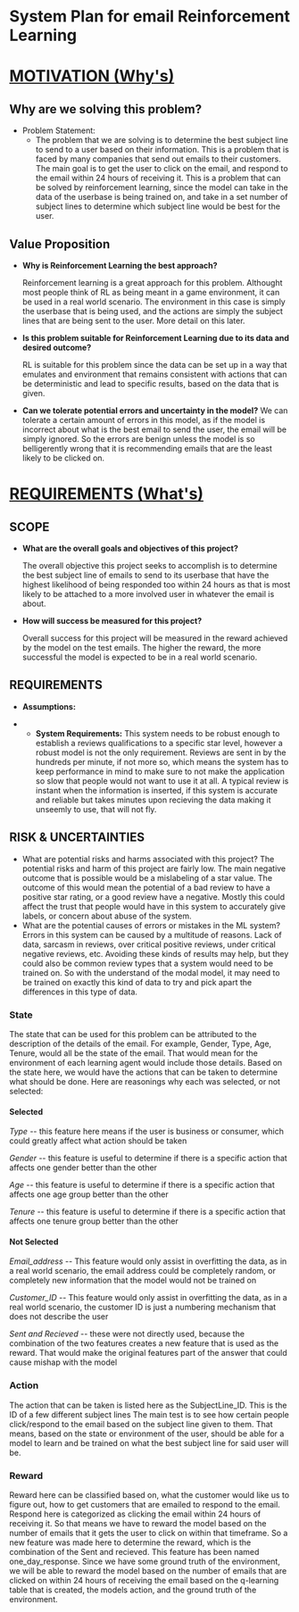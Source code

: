 # System Plan for email Reinforcement Learning

# <u>MOTIVATION (Why's)</u>

## Why are we solving this problem?

* Problem Statement: 
    * The problem that we are solving is to determine the best subject line to send to a user based on their 
    information. This is a problem that is faced by many companies that send out emails to their customers. 
    The main goal is to get the user to click on the email, and respond to the email within 24 hours of receiving it. 
    This is a problem that can be solved by reinforcement learning, since the model can take in the data of the userbase
    is being trained on, and take in a set number of subject lines to determine which subject line would be best for
    the user.

## Value Proposition
* **Why is Reinforcement Learning the best approach?**

  Reinforcement learning is a great approach for this problem. Althought most people think of RL as being meant in a
game environment, it can be used in a real world scenario. The environment in this case is simply the userbase that is being
used, and the actions are simply the subject lines that are being sent to the user. More detail on this later.
* **Is this problem suitable for Reinforcement Learning due to its data and desired outcome?**

  RL is suitable for this problem since the data can be set up in a way that emulates and environment that remains consistent
with actions that can be deterministic and lead to specific results, based on the data that is given.
* **Can we tolerate potential errors and uncertainty in the model?**
  We can tolerate a certain amount of errors in this model, as if the model is incorrect about what is the best email to
send the user, the email will be simply ignored. So the errors are benign unless the model is so belligerently wrong that
it is recommending emails that are the least likely to be clicked on.
# <u>REQUIREMENTS (What's)</u>

## SCOPE

* **What are the overall goals and objectives of this project?**

  The overall objective this project seeks to accomplish is to determine the best subject line of emails to send to its 
userbase that have the highest likelihood of being responded too within 24 hours as that is most likely to be attached to
a more involved user in whatever the email is about.
* **How will success be measured for this project?**

  Overall success for this project will be measured in the reward achieved by the model on the test emails. The higher
the reward, the more successful the model is expected to be in a real world scenario.
## REQUIREMENTS

* **Assumptions:** 
  
* * **System Requirements:** This system needs to be robust enough to establish a reviews qualifications to a specific star level, however a robust model is not the only requirement. Reviews are sent in by the hundreds per minute, if not more so, which means the system has to keep performance in mind to make sure to not make the application so slow that people would not want to use it at all. A typical review is instant when the information is inserted, if this system is accurate and reliable but takes minutes upon recieving the data making it unseemly to use, that will not fly. 

## RISK & UNCERTAINTIES

* What are potential risks and harms associated with this project?
The potential risks and harm of this project are fairly low. The main negative outcome that is possible would be a mislabeling of a star value. The outcome of this would mean the potential of a bad review to have a positive star rating, or a good review have a negative. Mostly this could affect the trust that people would have in this system to accurately give labels, or concern about abuse of the system. 
* What are the potential causes of errors or mistakes in the ML system?
Errors in this system can be caused by a multitude of reasons. Lack of data, sarcasm in reviews, over critical positive reviews, under critical negative reviews, etc. Avoiding these kinds of results may help, but they could also be common review types that a system would need to be trained on. So with the understand of the modal model, it may need to be trained on exactly this kind of data to try and pick apart the differences in this type of data. 

### State 
The state that can be used for this problem can be attributed to the description of the details of the email. 
For example, Gender, Type, Age, Tenure, would all be the state of the email. That would mean for the
environment of each learning agent would include those details. Based on the state here, we would have the actions that
can be taken to determine what should be done. Here are reasonings why each was selected, or not selected:
#### Selected
*Type* -- this feature here means if the user is business or consumer, which could greatly affect what action should be taken

*Gender* -- this feature is useful to determine if there is a specific action that affects one gender better than the other

*Age* -- this feature is useful to determine if there is a specific action that affects one age group better than the other

*Tenure* -- this feature is useful to determine if there is a specific action that affects one tenure group better than the other
#### Not Selected
*Email_address* -- This feature would only assist in overfitting the data, as in a real world scenario, the email address 
could be completely random, or completely new information that the model would not be trained on

*Customer_ID* -- This feature would only assist in overfitting the data, as in a real world scenario, the customer ID
is just a numbering mechanism that does not describe the user

*Sent and Recieved* -- these were not directly used, because the combination of the two features creates a new feature that 
is used as the reward. That would make the original features part of the answer that could cause mishap with the model

### Action 
The action that can be taken is listed here as the SubjectLine_ID. This is the ID of a few different subject lines
The main test is to see how certain people click/respond to the email based on the subject line given to them. 
That means, based on the state or environment of the user, should be able for a model to learn and be trained on 
what the best subject line for said user will be. 

### Reward
Reward here can be classified based on, what the customer would like us to figure out, how to get customers that are
emailed to respond to the email. Respond here is categorized as clicking the email within 24 hours of receiving it.
So that means we have to reward the model based on the number of emails that it gets the user to click on within that 
timeframe. So a new feature was made here to determine the reward, which is the combination of the Sent and recieved.
This feature has been named one_day_response. Since we have some ground truth of the environment, we will be able to
reward the model based on the number of emails that are clicked on within 24 hours of receiving the email based on 
the q-learning table that is created, the models action, and the ground truth of the environment.




